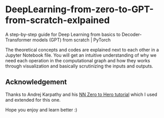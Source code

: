 # DeepLearning-from-zero-to-GPT-from-scratch-exlpained
A step-by-step guide for Deep Learning from basics to Decoder-Transformer models (GPT) from scratch | PyTorch

The theoretical concepts and codes are explained next to each other in a Jupyter Notebook file. You will get an intuitive understanding of why we need each operation in the computational graph and how they works through visualization and basically scrutinizing the inputs and outputs.

## Acknowledgement
Thanks to Andrej Karpathy and his [NN Zero to Hero tutorial](https://karpathy.ai/zero-to-hero.html) which I used and extended for this one.

Hope you enjoy and learn better :)

